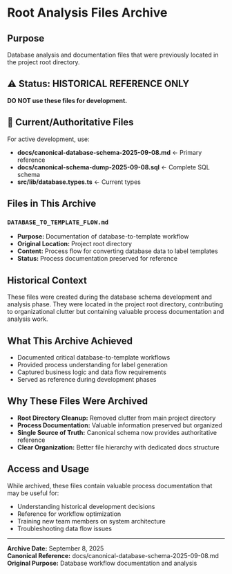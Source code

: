 # Root Analysis Files Archive

## Purpose
Database analysis and documentation files that were previously located in the project root directory.

## ⚠️ Status: HISTORICAL REFERENCE ONLY
**DO NOT use these files for development.**

## 🎯 Current/Authoritative Files
For active development, use:
- **docs/canonical-database-schema-2025-09-08.md** ← Primary reference
- **docs/canonical-schema-dump-2025-09-08.sql** ← Complete SQL schema
- **src/lib/database.types.ts** ← Current types

## Files in This Archive

### `DATABASE_TO_TEMPLATE_FLOW.md`
- **Purpose:** Documentation of database-to-template workflow
- **Original Location:** Project root directory
- **Content:** Process flow for converting database data to label templates
- **Status:** Process documentation preserved for reference

## Historical Context
These files were created during the database schema development and analysis phase. They were located in the project root directory, contributing to organizational clutter but containing valuable process documentation and analysis work.

## What This Archive Achieved
- Documented critical database-to-template workflows
- Provided process understanding for label generation
- Captured business logic and data flow requirements
- Served as reference during development phases

## Why These Files Were Archived
- **Root Directory Cleanup:** Removed clutter from main project directory
- **Process Documentation:** Valuable information preserved but organized
- **Single Source of Truth:** Canonical schema now provides authoritative reference
- **Clear Organization:** Better file hierarchy with dedicated docs structure

## Access and Usage
While archived, these files contain valuable process documentation that may be useful for:
- Understanding historical development decisions
- Reference for workflow optimization
- Training new team members on system architecture
- Troubleshooting data flow issues

---
**Archive Date:** September 8, 2025  
**Canonical Reference:** docs/canonical-database-schema-2025-09-08.md  
**Original Purpose:** Database workflow documentation and analysis
